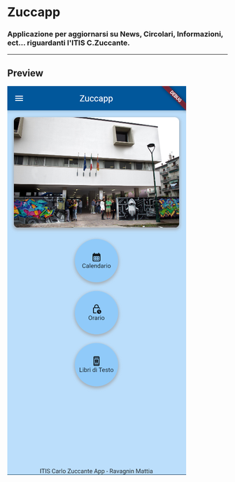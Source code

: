 # Zuccapp

### Applicazione per aggiornarsi su News, Circolari, Informazioni, ect... riguardanti l'ITIS C.Zuccante.

---
## Preview

![GG](./assets/preview.PNG)
